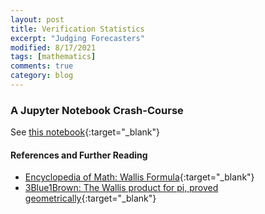 ```yaml
---
layout: post
title: Verification Statistics
excerpt: "Judging Forecasters"
modified: 8/17/2021
tags: [mathematics]
comments: true
category: blog
---
```


### A Jupyter Notebook Crash-Course

See [this notebook](jupyter/VerificationStatistics.ipynb){:target="\_blank"}

#### References and Further Reading
- [Encyclopedia of Math: Wallis Formula](https://encyclopediaofmath.org/index.php?title=Wallis_formula){:target="\_blank"}
- [3Blue1Brown: The Wallis product for pi, proved geometrically](https://www.3blue1brown.com/sridhars-corner/2018/4/17/wallis-product-supplement-dominated-convergence){:target="\_blank"}
